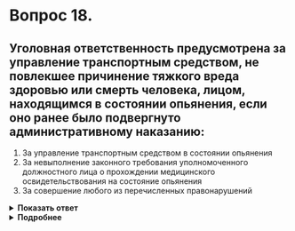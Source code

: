 # Вопрос 18.

## Уголовная ответственность предусмотрена за управление транспортным средством, не повлекшее причинение тяжкого вреда здоровью или смерть человека, лицом, находящимся в состоянии опьянения, если оно ранее было подвергнуто административному наказанию:

1. За управление транспортным средством в состоянии опьянения
2. За невыполнение законного требования уполномоченного должностного лица о прохождении медицинского освидетельствования на состояние опьянения
3. За совершение любого из перечисленных правонарушений

<details>
<summary><b>Показать ответ</b></summary>
Правильный ответ: 3
</details>
<details>
<summary><b>Подробнее</b></summary>
Согласно статьи 264.1 УК РФ, уголовная ответственность предусмотрена в данной ситуации за совершение любого из перечисленных правонарушений.
</details>